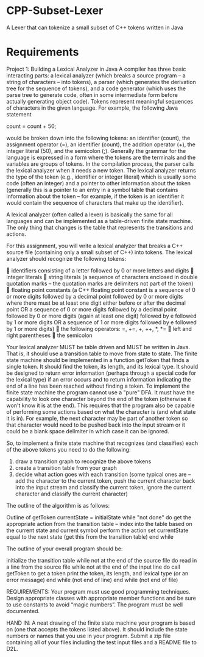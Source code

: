 CPP-Subset-Lexer
================

A Lexer that can tokenize a small subset of C++ tokens written in Java


Requirements
============


Project 1: Building a Lexical Analyzer in Java
A compiler has three basic interacting parts: a lexical analyzer (which breaks a source program – a string of characters – into tokens), a parser (which generates the derivation tree for the sequence of tokens), and a code generator (which uses the parse tree to generate code, often in some intermediate form before actually generating object code). Tokens represent meaningful sequences of characters in the given language. For example, the following Java statement 
 
 count = count + 50; 
 
would be broken down into the following tokens: an identifier (count), the assignment operator (=), an identifier (count), the addition operator (+), the integer literal (50), and the semicolon (;). Generally the grammar for the language is expressed in a form where the tokens are the terminals and the variables are groups of tokens. In the compilation process, the parser calls the lexical analyzer when it needs a new token. The lexical analyzer returns the type of the token (e.g., identifier or integer literal) which is usually some code (often an integer) and a pointer to other information about the token (generally this is a pointer to an entry in a symbol table that contains information about the token – for example, if the token is an identifier it would contain the sequence of characters that make up the identifier). 
 
A lexical analyzer (often called a lexer) is basically the same for all languages and can be implemented as a table-driven finite state machine. The only thing that changes is the table that represents the transitions and actions. 
 
For this assignment, you will write a lexical analyzer that breaks a C++ source file (containing only a small subset of C++) into tokens. The lexical analyzer should recognize the following tokens: 
 
 identifiers consisting of a letter followed by 0 or more letters and digits 
 integer literals 
 string literals (a sequence of characters enclosed in double quotation marks – the quotation marks are delimiters not part of the token) 
 floating point constants (a C++ floating point constant is a sequence of 0 or more digits followed by a decimal point followed by 0 or more digits where there must be at least one digit either before or after the decimal point OR a sequence of 0 or more digits followed by a decimal point followed by 0 or more digits (again at least one digit) followed by e followed by 1 or more digits OR a sequence of 1 or more digits followed by e followed by 1 or more digits) 
 the following operators: =, +=, +, ++, *, *= 
 left and right parentheses 
 the semicolon 
 
Your lexical analyzer MUST be table driven and MUST be written in Java. That is, it should use a transition table to move from state to state. The finite state machine should be implemented in a function getToken that finds a single token. It should find the token, its length, and its lexical type. It should be designed to return error information (perhaps through a special code for the lexical type) if an error occurs and to return information indicating the end of a line has been reached without finding a token. To implement the finite state machine the program cannot use a "pure" DFA. It must have the capability to look one character beyond the end of the token (otherwise it won't know it is at the end). This requires that the program also be capable of performing some actions based on what the character is (and what state it is in). For example, the next character may be part of another token so that character would need to be pushed back into the input stream or it could be a blank space delimiter in which case it can be ignored. 
 
So, to implement a finite state machine that recognizes (and classifies) each of the above tokens you need to do the following: 
1. draw a transition graph to recognize the above tokens 
2. create a transition table from your graph 
3. decide what action goes with each transition (some typical ones are – add the character to the current token, push the current character back into the input stream and classify the current token, ignore the current character and classify the current character) 
 
 
The outline of the algorithm is as follows: 
 
 Outline of getToken 
 currentState = initialState 
 while "not done" do 
     get the appropriate action from the transition table – index into the table 
     based on the current state and current symbol perform the action 
    set currentState equal to the next state (get this from the transition table) 
 end while 
 
 
The outline of your overall program should be: 
 
 initialize the transition table 
 while not at the end of the source file do 
    read in a line from the source file 
    while not at the end of the input line do 
       call getToken to get a token 
       print the token, its length, and lexical type (or an error message) 
    end while (not end of line) 
 end while (not end of file) 
 
 
REQUIREMENTS: Your program must use good programming techniques. Design appropriate classes with appropriate member functions and be sure to use constants to avoid “magic numbers”. The program must be well documented. 
 
HAND IN: A neat drawing of the finite state machine your program is based on (one that accepts the tokens listed above). It should include the state numbers or names that you use in your program. Submit a zip file containing all of your files including the test input files and a README file to D2L.
